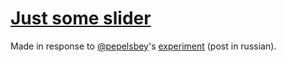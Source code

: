 # [Just some slider](http://kizu.github.com/slider/)

Made in response to [@pepelsbey](http://github.com/pepelsbey/)'s [experiment](http://pepelsbey.net/2012/08/stylish-switch/) (post in russian).